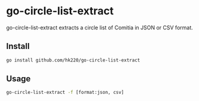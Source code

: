# go-circle-list-extract

go-circle-list-extract extracts a circle list of Comitia in JSON or CSV format.

## Install

```bash
go install github.com/hk220/go-circle-list-extract
```

## Usage

```bash
go-circle-list-extract -f [format:json, csv]
```
